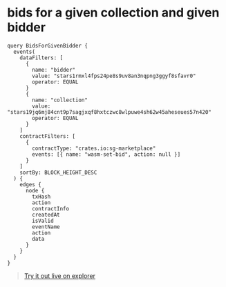# bids for a given collection and given bidder

```
query BidsForGivenBidder {
  events(
    dataFilters: [
      {
        name: "bidder"
        value: "stars1rmxl4fps24pe8s9uv8an3nqpng3ggyf8sfavr0"
        operator: EQUAL
      }
      {
        name: "collection"
        value: "stars19jq6mj84cnt9p7sagjxqf8hxtczwc8wlpuwe4sh62w45aheseues57n420"
        operator: EQUAL
      }
    ]
    contractFilters: [
      {
        contractType: "crates.io:sg-marketplace"
        events: [{ name: "wasm-set-bid", action: null }]
      }
    ]
    sortBy: BLOCK_HEIGHT_DESC
  ) {
    edges {
      node {
        txHash
        action
        contractInfo
        createdAt
        isValid
        eventName
        action
        data
      }
    }
  }
}
```

> [Try it out live on explorer](https://studio.apollographql.com/sandbox/explorer?endpoint=https%3A%2F%2Fconstellations-api.mainnet.stargaze-apis.com%2Fgraphql&explorerURLState=N4IgJg9gxgrgtgUwHYBcQC4QEcYIE4CeABAEICWYAzgGIR4DiZAbsuWGPkcADpJFEIWqSgApe-fmACGKKdTIAbFPkroiAbXET%2BPPtolIpiNdxAAjChzymt%2BokykLcJkJVl5KARjxwAHgoAWADMAB0oAJgCQhAAOSgBOGCYYqSQAZiQsEKQAczScnIIguKCpJjwABhs9OwhovBk6NQBRAEUAVQBBABlbCQBfPp0hgyMEFygIBQUEKBQyCCRqu34HJ3GiUzcpD094gCssADY4fZiAqFR4kIB2Sikc-d8sYoALXxQoAC8AdygYn4KEIwH4IAKUV5HcI-AIAVikrwQlAQuEosJuSAC4SqIBG-Dq%2BEaeBaHR6I0GNSIAF0%2BpNUA05vIlCo1JpKcN2RI6SgGSgACoEaITBrKSgAOgW6EoOQAtHAdgBrBAoEIKKRQBDLFaCZAoVQaYBEQzGTYgH5SShwGXIlAyixgUwAGiI6vmizUSBg0yI-RpnIp2j92kodBQJAIahI3QA8gBhADSAH0ABLNACS9GTfMTABFmgBlWNaACUXD6CDAOSRZc5SAgHBrKyIKF8yYtrzxLrmCyWnP43N5aaQQQgnageAQMgrnRQnbIlAAao4KJ2dagAHJjTuunud6Sycl9AM%2B3j9ECOkAOPBkKRmGaUDAgc%2BucdkEJoTAgfpAA)
